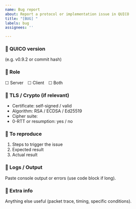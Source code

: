 ```yaml
---
name: Bug report
about: Report a protocol or implementation issue in QUICO
title: "[BUG] "
labels: bug
assignees: ''

---
```


### 🔹 QUICO version
(e.g. v0.9.2 or commit hash)

### 🔹 Role
☐ Server ☐ Client ☐ Both

### 🔹 TLS / Crypto (if relevant)
- Certificate: self-signed / valid
- Algorithm: RSA / ECDSA / Ed25519
- Cipher suite:
- 0-RTT or resumption: yes / no

### 🔹 To reproduce
1. Steps to trigger the issue
2. Expected result
3. Actual result

### 🔹 Logs / Output
Paste console output or errors (use code block if long).

### 🔹 Extra info
Anything else useful (packet trace, timing, specific conditions).
